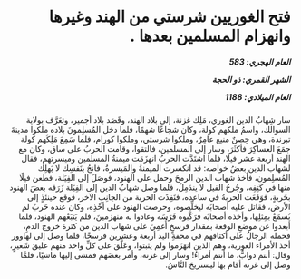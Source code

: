 <h1 dir="rtl">فتح الغوريين شرستي من الهند وغيرها وانهزام المسلمين بعدها .</h1>

<h5 dir="rtl">العام الهجري:  583

الشهر القمري: ذو الحجة

العام الميلادي: 1188</h5>

<p dir="rtl">سار شِهابُ الدين الغوري، مَلِك غزنة، إلى بلاد الهند، وقَصَد بلاد أجمير، وتعَرَّف بولاية السوالك، واسمُ ملكهم كولة، وكان شجاعًا شهمًا، فلما دخل المُسلِمونَ بلاده ملكوا مدينةَ تبرندة، وهي حِصنٌ منيع عامِرٌ، وملكوا شرستي، وملكوا كورام، فلما سَمِعَ مَلِكُهم كولة جمَعَ العساكِرَ فأكثَرَ، وسار إلى المسلمين، فالتقوا، وقامت الحربُ على ساق، وكان مع الهند أربعة عشر فيلًا، فلما اشتَدَّت الحربُ انهزَمَت ميمنةُ المسلمين وميسرتهم، فقال لشهاب الدين بعضُ خواصه: قد انكسرت الميمنةُ والمَيسرةُ، فانجُ بنَفسِك لا يَهلِك المُسلِمون، فأخذ شهاب الدين الرمحَ وحمل على الهنود، فوصَلَ إلى الفِيَلة، فطعن فيلًا منها في كَتِفِه، وجُرحُ الفيل لا يندَمِلُ، فلما وصل شهابُ الدين إلى الفِيَلة زَرَقه بعضَ الهنود بحَربةٍ، فوَقَعَت الحربةُ في ساعده، فنَفِذَت الحربة من الجانِبِ الآخر، فوقع حينئذٍ إلى الأرض، فقاتل عليه أصحابُه ليخلِّصوه، وحرصت الهنود على أخْذِه، وكان عنده حَربٌ لم يُسمَعْ بمِثلِها، وأخذه أصحابُه فرَكَّبوه فَرَسَه وعادوا به منهزمينَ، فلم يَتبَعْهم الهنود، فلما أبعدوا عن موضعِ الوقعة بمقدار فرسخٍ أُغمِيَ على شهاب الدين من كثرة خروج الدمِ، فحمله الرجالُ على أكتافهم في محفةِ اليد أربعة وعشرين فرسخًا، فلما وصل إلى لهاوور أخذ الأمراء الغورية، وهم الذين انهَزَموا ولم يثبتوا، وعَلَّقَ على كلِّ واحد منهم عليقَ شَعيرٍ، وقال: أنتم دوابُّ، ما أنتم أمراءُ! وسار إلى غزنة، وأمر بعضَهم فمشى إليها ماشيًا، فلمَّا وصل إلى غزنة أقام بها ليستريحَ النَّاسُ.</p></br>
